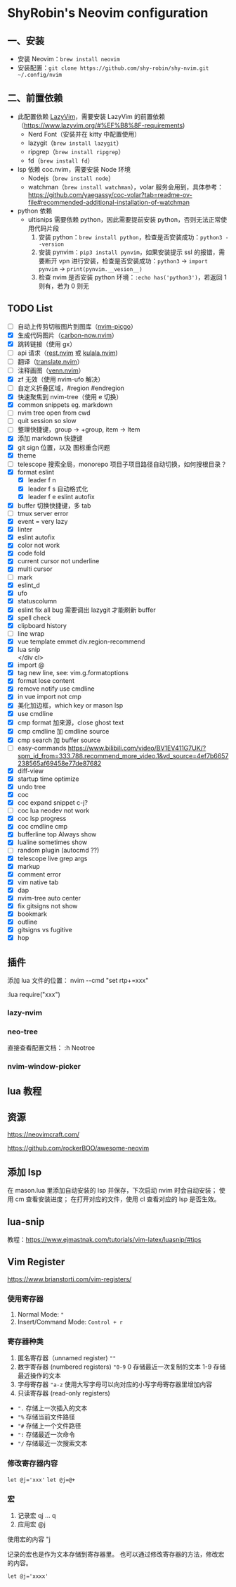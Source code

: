# ShyRobin's Neovim configuration

## 一、安装

- 安装 Neovim：`brew install neovim`
- 安装配置：`git clone https://github.com/shy-robin/shy-nvim.git ~/.config/nvim`

## 二、前置依赖

- 此配置依赖 [LazyVim](https://www.lazyvim.org/)，需要安装 LazyVim 的前置依赖（<https://www.lazyvim.org/#%EF%B8%8F-requirements>)
  - Nerd Font（安装并在 kitty 中配置使用）
  - lazygit（`brew install lazygit`）
  - ripgrep（`brew install ripgrep`）
  - fd（`brew install fd`）
- lsp 依赖 coc.nvim，需要安装 Node 环境
  - Nodejs（`brew install node`）
  - watchman（`brew install watchman`），volar 服务会用到，具体参考：<https://github.com/yaegassy/coc-volar?tab=readme-ov-file#recommended-additional-installation-of-watchman>
- python 依赖
  - ultisnips 需要依赖 python，因此需要提前安装 python，否则无法正常使用代码片段
    1. 安装 python：`brew install python`，检查是否安装成功：`python3 --version`
    2. 安装 pynvim：`pip3 install pynvim`，如果安装提示 ssl 的报错，需要断开 vpn 进行安装，检查是否安装成功：`python3` -> `import pynvim` -> `print(pynvim.__vesion__)`
    3. 检查 nvim 是否安装 python 环境：`:echo has('python3')`，若返回 1 则有，若为 0 则无

## TODO List

- [ ] 自动上传剪切板图片到图库（[nvim-picgo](https://github.com/askfiy/nvim-picgo)）
- [x] 生成代码图片（[carbon-now.nvim](https://github.com/ellisonleao/carbon-now.nvim)）
- [x] 跳转链接（使用 gx）
- [ ] api 请求（[rest.nvim](https://github.com/rest-nvim/rest.nvim) 或 [kulala.nvim](https://github.com/mistweaverco/kulala.nvim))
- [ ] 翻译（[translate.nvim](https://github.com/uga-rosa/translate.nvim)）
- [ ] 注释画图（[venn.nvim](https://github.com/jbyuki/venn.nvim)）
- [x] zf 无效（使用 nvim-ufo 解决）
- [ ] 自定义折叠区域，#region #endregion
- [x] 快速聚焦到 nvim-tree（使用 <leader>e 切换）
- [x] common snippets eg. markdown
- [ ] nvim tree open from cwd
- [ ] quit session so slow
- [ ] 整理快捷键，group -> +group, item -> Item
- [x] 添加 markdown 快捷键
- [x] git sign 位置，以及 图标重合问题
- [x] theme
- [ ] telescope 搜索全局，monorepo 项目子项目路径自动切换，如何搜根目录？
- [x] format eslint
  - [x] leader f n
  - [x] leader f s 自动格式化
  - [x] leader f e eslint autofix
- [x] buffer 切换快捷键，多 tab
- [ ] tmux server error
- [x] event = very lazy
- [x] linter
- [x] eslint autofix
- [x] color not work
- [x] code fold
- [x] current cursor not underline
- [x] multi cursor
- [ ] mark
- [x] eslint_d
- [x] ufo
- [x] statuscolumn
- [x] eslint fix all bug 需要调出 lazygit 才能刷新 buffer
- [x] spell check
- [x] clipboard history
- [ ] line wrap
- [x] vue template emmet div.region-recommend
- [x] lua snip <div cl></div cl>
- [x] import @
- [x] tag new line, see: vim.g.formatoptions
- [x] format lose content
- [x] remove notify use cmdline
- [x] in vue import not cmp
- [x] 美化加边框，which key or mason lsp
- [x] use cmdline
- [x] cmp format 加来源，close ghost text
- [x] cmp cmdline 加 cmdline source
- [x] cmp search 加 buffer source
- [ ] easy-commands <https://www.bilibili.com/video/BV1EV411G7UK/?spm_id_from=333.788.recommend_more_video.1&vd_source=4ef7b6657238565af69458e77de87682>
- [x] diff-view
- [x] startup time optimize
- [x] undo tree
- [x] coc
- [x] coc expand snippet c-j?
- [ ] coc lua neodev not work
- [x] coc lsp progress
- [x] coc cmdline cmp
- [x] bufferline top Always show
- [x] lualine sometimes show
- [ ] random plugin (autocmd ??)
- [x] telescope live grep args
- [x] markup
- [x] comment error
- [x] vim native tab
- [x] dap
- [x] nvim-tree auto center
- [x] fix gitsigns not show
- [x] bookmark
- [x] outline
- [x] gitsigns vs fugitive
- [x] hop

## 插件

添加 lua 文件的位置：
nvim --cmd "set rtp+=xxx"

:lua require("xxx")

### lazy-nvim

### neo-tree

直接查看配置文档：
:h Neotree

### nvim-window-picker

## lua 教程

## 资源

<https://neovimcraft.com/>

<https://github.com/rockerBOO/awesome-neovim>

## 添加 lsp

在 mason.lua 里添加自动安装的 lsp 并保存，下次启动 nvim 时会自动安装；
使用 <leader>cm 查看安装进度；
在打开对应的文件，使用 <leader>cl 查看对应的 lsp 是否生效。

## lua-snip

教程：<https://www.ejmastnak.com/tutorials/vim-latex/luasnip/#tips>

## Vim Register

<https://www.brianstorti.com/vim-registers/>

### 使用寄存器

1. Normal Mode: `"`
2. Insert/Command Mode: `Control + r`

### 寄存器种类

1. 匿名寄存器（unnamed register)
   `""`
2. 数字寄存器 (numbered registers)
   `"0-9`
   0 存储最近一次复制的文本
   1-9 存储最近操作的文本
3. 字母寄存器
   `"a-z`
   使用大写字母可以向对应的小写字母寄存器里增加内容
4. 只读寄存器 (read-only registers)

- `".` 存储上一次插入的文本
- `"%` 存储当前文件路径
- `"#` 存储上一个文件路径
- `":` 存储最近一次命令
- `"/` 存储最近一次搜索文本

### 修改寄存器内容

`let @j='xxx'`
`let @j=@+`

### 宏

1. 记录宏 qj ... q
2. 应用宏 @j

使用宏的内容 "j

记录的宏也是作为文本存储到寄存器里。
也可以通过修改寄存器的方法，修改宏的内容。

`let @j='xxxx'`

